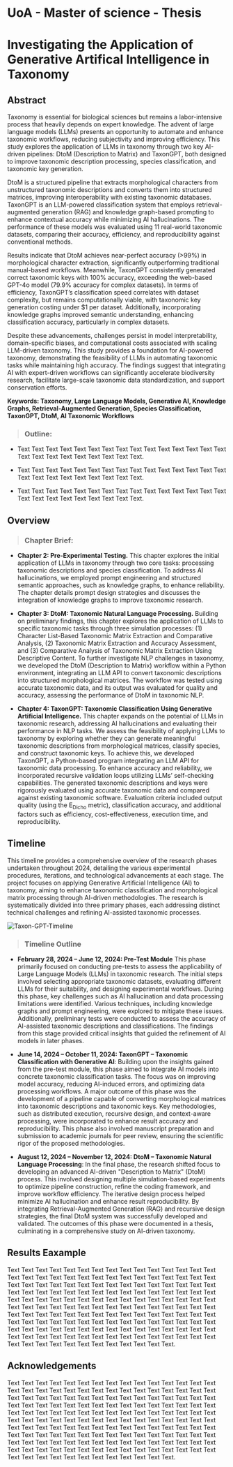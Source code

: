 UoA - Master of science - Thesis
====

# Investigating the Application of Generative Artifical Intelligence in Taxonomy

## Abstract
Taxonomy is essential for biological sciences but remains a labor-intensive process that heavily depends on expert knowledge. The advent of large language models (LLMs) presents an opportunity to automate and enhance taxonomic workflows, reducing subjectivity and improving efficiency. This study explores the application of LLMs in taxonomy through two key AI-driven pipelines: DtoM (Description to Matrix) and TaxonGPT, both designed to improve taxonomic description processing, species classification, and taxonomic key generation.

DtoM is a structured pipeline that extracts morphological characters from unstructured taxonomic descriptions and converts them into structured matrices, improving interoperability with existing taxonomic databases. TaxonGPT is an LLM-powered classification system that employs retrieval-augmented generation (RAG) and knowledge graph-based prompting to enhance contextual accuracy while minimizing AI hallucinations. The performance of these models was evaluated using 11 real-world taxonomic datasets, comparing their accuracy, efficiency, and reproducibility against conventional methods.

Results indicate that DtoM achieves near-perfect accuracy (>99%) in morphological character extraction, significantly outperforming traditional manual-based workflows​. Meanwhile, TaxonGPT consistently generated correct taxonomic keys with 100% accuracy, exceeding the web-based GPT-4o model (79.9% accuracy for complex datasets)​. In terms of efficiency, TaxonGPT’s classification speed correlates with dataset complexity, but remains computationally viable, with taxonomic key generation costing under $1 per dataset​. Additionally, incorporating knowledge graphs improved semantic understanding, enhancing classification accuracy, particularly in complex datasets​.

Despite these advancements, challenges persist in model interpretability, domain-specific biases, and computational costs associated with scaling LLM-driven taxonomy. This study provides a foundation for AI-powered taxonomy, demonstrating the feasibility of LLMs in automating taxonomic tasks while maintaining high accuracy. The findings suggest that integrating AI with expert-driven workflows can significantly accelerate biodiversity research, facilitate large-scale taxonomic data standardization, and support conservation efforts.

**Keywords: Taxonomy, Large Language Models, Generative AI, Knowledge Graphs, Retrieval-Augmented Generation, Species Classification, TaxonGPT, DtoM, AI Taxonomic Workflows**

> ### Outline:
*  Text Text Text Text Text Text Text Text Text Text Text Text Text Text Text Text Text Text Text Text Text Text Text Text.
-  Text Text Text Text Text Text Text Text Text Text Text Text Text Text Text Text Text Text Text Text Text Text Text Text.
*  Text Text Text Text Text Text Text Text Text Text Text Text Text Text Text Text Text Text Text Text Text Text Text Text.

## Overview
> ### Chapter Brief:
*  **Chapter 2: Pre-Experimental Testing.** This chapter explores the initial application of LLMs in taxonomy through two core tasks: processing taxonomic descriptions and species classification. To address AI hallucinations, we employed prompt engineering and structured semantic approaches, such as knowledge graphs, to enhance reliability. The chapter details prompt design strategies and discusses the integration of knowledge graphs to improve taxonomic research.
-  **Chapter 3: DtoM: Taxonomic Natural Language Processing.** Building on preliminary findings, this chapter explores the application of LLMs to specific taxonomic tasks through three simulation processes: (1) Character List-Based Taxonomic Matrix Extraction and Comparative Analysis, (2) Taxonomic Matrix Extraction and Accuracy Assessment, and (3) Comparative Analysis of Taxonomic Matrix Extraction Using Descriptive Content. To further investigate NLP challenges in taxonomy, we developed the DtoM (Description to Matrix) workflow within a Python environment, integrating an LLM API to convert taxonomic descriptions into structured morphological matrices. The workflow was tested using accurate taxonomic data, and its output was evaluated for quality and accuracy, assessing the performance of DtoM in taxonomic NLP.
*  **Chapter 4: TaxonGPT: Taxonomic Classification Using Generative Artificial Intelligence.** This chapter expands on the potential of LLMs in taxonomic research, addressing AI hallucinations and evaluating their performance in NLP tasks. We assess the feasibility of applying LLMs to taxonomy by exploring whether they can generate meaningful taxonomic descriptions from morphological matrices, classify species, and construct taxonomic keys. To achieve this, we developed TaxonGPT, a Python-based program integrating an LLM API for taxonomic data processing. To enhance accuracy and reliability, we incorporated recursive validation loops utilizing LLMs’ self-checking capabilities. The generated taxonomic descriptions and keys were rigorously evaluated using accurate taxonomic data and compared against existing taxonomic software. Evaluation criteria included output quality (using the E<sub>Dicho</sub> metric), classification accuracy, and additional factors such as efficiency, cost-effectiveness, execution time, and reproducibility.

## Timeline
This timeline provides a comprehensive overview of the research phases undertaken throughout 2024, detailing the various experimental procedures, iterations, and technological advancements at each stage. The project focuses on applying Generative Artificial Intelligence (AI) to taxonomy, aiming to enhance taxonomic classification and morphological matrix processing through AI-driven methodologies. The research is systematically divided into three primary phases, each addressing distinct technical challenges and refining AI-assisted taxonomic processes.

![Taxon-GPT-Timeline](https://github.com/user-attachments/assets/b12e762f-d8df-4ae0-9089-6249d6fb2351)

> ### Timeline Outline
*  **February 28, 2024 – June 12, 2024: Pre-Test Module** This phase primarily focused on conducting pre-tests to assess the applicability of Large Language Models (LLMs) in taxonomic research. The initial steps involved selecting appropriate taxonomic datasets, evaluating different LLMs for their suitability, and designing experimental workflows. During this phase, key challenges such as AI hallucination and data processing limitations were identified. Various techniques, including knowledge graphs and prompt engineering, were explored to mitigate these issues. Additionally, preliminary tests were conducted to assess the accuracy of AI-assisted taxonomic descriptions and classifications. The findings from this stage provided critical insights that guided the refinement of AI models in later phases.
-  **June 14, 2024 – October 11, 2024: TaxonGPT – Taxonomic Classification with Generative AI**: Building upon the insights gained from the pre-test module, this phase aimed to integrate AI models into concrete taxonomic classification tasks. The focus was on improving model accuracy, reducing AI-induced errors, and optimizing data processing workflows. A major outcome of this phase was the development of a pipeline capable of converting morphological matrices into taxonomic descriptions and taxonomic keys. Key methodologies, such as distributed execution, recursive design, and context-aware processing, were incorporated to enhance result accuracy and reproducibility. This phase also involved manuscript preparation and submission to academic journals for peer review, ensuring the scientific rigor of the proposed methodologies.
*  **August 12, 2024 – November 12, 2024: DtoM – Taxonomic Natural Language Processing**: In the final phase, the research shifted focus to developing an advanced AI-driven "Description to Matrix" (DtoM) process. This involved designing multiple simulation-based experiments to optimize pipeline construction, refine the coding framework, and improve workflow efficiency. The iterative design process helped minimize AI hallucination and enhance result reproducibility. By integrating Retrieval-Augmented Generation (RAG) and recursive design strategies, the final DtoM system was successfully developed and validated. The outcomes of this phase were documented in a thesis, culminating in a comprehensive study on AI-driven taxonomy.


## Results Eaxample
Text Text Text Text Text Text Text Text Text Text Text Text Text Text Text Text Text Text Text Text Text Text Text Text Text Text Text Text Text Text Text Text Text Text Text Text Text Text Text Text Text Text Text Text Text Text Text Text Text Text Text Text Text Text Text Text Text Text Text Text Text Text Text Text Text Text Text Text Text Text Text Text Text Text Text Text Text Text Text Text Text Text Text Text Text Text Text Text Text Text Text Text Text Text Text Text Text Text Text Text Text Text Text Text Text Text Text Text Text Text Text Text Text Text Text Text Text Text Text Text Text Text Text Text Text Text Text Text Text Text Text Text Text Text Text Text Text Text Text Text Text Text Text Text Text Text Text Text Text Text Text Text Text Text Text Text Text Text Text Text Text Text.

## Acknowledgements
Text Text Text Text Text Text Text Text Text Text Text Text Text Text Text Text Text Text Text Text Text Text Text Text Text Text Text Text Text Text Text Text Text Text Text Text Text Text Text Text Text Text Text Text Text Text Text Text Text Text Text Text Text Text Text Text Text Text Text Text Text Text Text Text Text Text Text Text Text Text Text Text Text Text Text Text Text Text Text Text Text Text Text Text Text Text Text Text Text Text Text Text Text Text Text Text Text Text Text Text Text Text Text Text Text Text Text Text Text Text Text Text Text Text Text Text Text Text Text Text Text Text Text Text Text Text Text Text Text Text Text Text Text Text Text Text Text Text Text Text Text Text Text Text Text Text Text Text Text Text Text Text Text Text Text Text Text Text Text Text Text Text.
